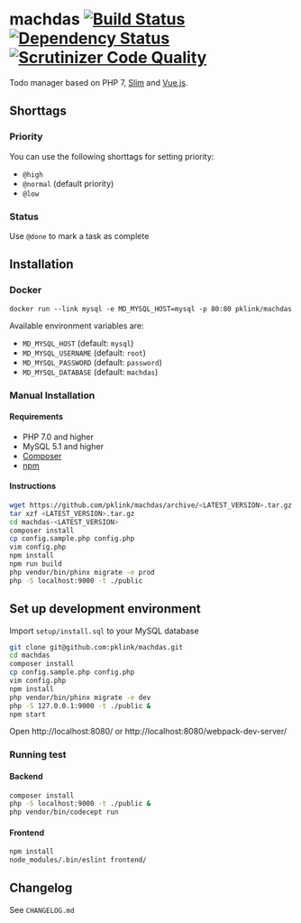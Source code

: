 # machdas [![Build Status](https://travis-ci.org/pklink/machdas.png?branch=master)](https://travis-ci.org/pklink/machdas) [![Dependency Status](https://www.versioneye.com/user/projects/5702b434fcd19a00415b0081/badge.svg?style=flat)](https://www.versioneye.com/user/projects/5702b434fcd19a00415b0081) [![Scrutinizer Code Quality](https://scrutinizer-ci.com/g/pklink/machdas/badges/quality-score.png?b=master)](https://scrutinizer-ci.com/g/pklink/machdas/?branch=master)

Todo manager based on PHP 7, [Slim](http://www.slimframework.com/) and [Vue.js](http://vuejs.org/).

## Shorttags

### Priority

You can use the following shorttags for setting priority:

* `@high`
* `@normal` (default priority)
* `@low`

### Status

Use `@done` to mark a task as complete


## Installation

### Docker

```
docker run --link mysql -e MD_MYSQL_HOST=mysql -p 80:80 pklink/machdas
```

Available environment variables are:

* `MD_MYSQL_HOST` (default: `mysql`)
* `MD_MYSQL_USERNAME` (default: `root`)
* `MD_MYSQL_PASSWORD` (default: `password`)
* `MD_MYSQL_DATABASE` (default: `machdas`)

### Manual Installation

#### Requirements

* PHP 7.0 and higher
* MySQL 5.1 and higher
* [Composer](http://getcomposer.org/)
* [npm](https://www.npmjs.com/)

#### Instructions

```sh
wget https://github.com/pklink/machdas/archive/<LATEST_VERSION>.tar.gz
tar xzf <LATEST_VERSION>.tar.gz
cd machdas-<LATEST_VERSION>
composer install
cp config.sample.php config.php
vim config.php
npm install
npm run build
php vendor/bin/phinx migrate -e prod
php -S localhost:9000 -t ./public
```

## Set up development environment

Import `setup/install.sql` to your MySQL database

```sh
git clone git@github.com:pklink/machdas.git
cd machdas
composer install
cp config.sample.php config.php
vim config.php
npm install
php vendor/bin/phinx migrate -e dev
php -S 127.0.0.1:9000 -t ./public &
npm start
```

Open http://localhost:8080/ or http://localhost:8080/webpack-dev-server/
 
### Running test

#### Backend

```sh
composer install
php -S localhost:9000 -t ./public &
php vendor/bin/codecept run
```

#### Frontend

```sh
npm install
node_modules/.bin/eslint frontend/
```

## Changelog

See `CHANGELOG.md`

